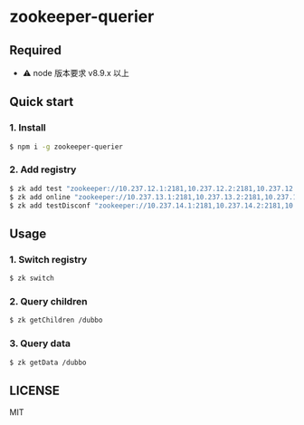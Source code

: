 # zookeeper-querier

## Required
* ⚠️ node 版本要求 v8.9.x 以上

## Quick start
### 1. Install

```bash
$ npm i -g zookeeper-querier
```

### 2. Add registry

```bash
$ zk add test "zookeeper://10.237.12.1:2181,10.237.12.2:2181,10.237.12.3:2181"
$ zk add online "zookeeper://10.237.13.1:2181,10.237.13.2:2181,10.237.13.3:2181"
$ zk add testDisconf "zookeeper://10.237.14.1:2181,10.237.14.2:2181,10.237.14.3:2181"
```

## Usage
### 1. Switch registry
```bash
$ zk switch
```

### 2. Query children

```bash
$ zk getChildren /dubbo
```

### 3. Query data
```bash
$ zk getData /dubbo
```

## LICENSE
MIT